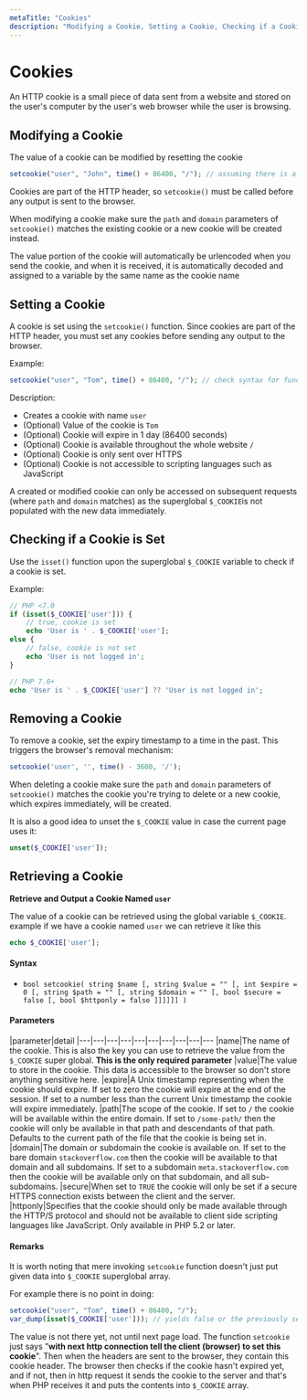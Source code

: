 ```yaml
---
metaTitle: "Cookies"
description: "Modifying a Cookie, Setting a Cookie, Checking if a Cookie is Set, Removing a Cookie, Retrieving a Cookie"
---
```


# Cookies


An HTTP cookie is a small piece of data sent from a website and stored on the user's computer by the user's web browser while the user is browsing.



## Modifying a Cookie


The value of a cookie can be modified by resetting the cookie

```php
setcookie("user", "John", time() + 86400, "/"); // assuming there is a "user" cookie already

```

> 
Cookies are part of the HTTP header, so `setcookie()` must be called before any output is sent to the browser.


> 
When modifying a cookie make sure the `path` and `domain` parameters of `setcookie()` matches the existing cookie or a new cookie will be created instead.


> 
The value portion of the cookie will automatically be urlencoded when you send the cookie, and when it is received, it is automatically decoded and assigned to a variable by the same name as the cookie name




## Setting a Cookie


A cookie is set using the `setcookie()` function. Since cookies are part of the HTTP header, you must set any cookies before sending any output to the browser.

Example:

```php
setcookie("user", "Tom", time() + 86400, "/"); // check syntax for function params

```

Description:

- Creates a cookie with name `user`
- (Optional) Value of the cookie is `Tom`
- (Optional) Cookie will expire in 1 day (86400 seconds)
- (Optional) Cookie is available throughout the whole website `/`
- (Optional) Cookie is only sent over HTTPS
- (Optional) Cookie is not accessible to scripting languages such as JavaScript

> 
A created or modified cookie can  only be accessed on subsequent requests (where `path` and `domain` matches) as the superglobal `$_COOKIE`is not populated with the new data immediately.




## Checking if a Cookie is Set


Use the `isset()` function upon the superglobal `$_COOKIE` variable to check if a cookie is set.

Example:

```php
// PHP <7.0
if (isset($_COOKIE['user'])) {
    // true, cookie is set
    echo 'User is ' . $_COOKIE['user'];
else {
    // false, cookie is not set
    echo 'User is not logged in';
}

// PHP 7.0+
echo 'User is ' . $_COOKIE['user'] ?? 'User is not logged in'; 

```



## Removing a Cookie


To remove a cookie, set the expiry timestamp to a time in the past. This triggers the browser's removal mechanism:

```php
setcookie('user', '', time() - 3600, '/');

```

> 
When deleting a cookie make sure the `path` and `domain` parameters of `setcookie()` matches the cookie you're trying to delete or a new cookie, which expires immediately, will be created.


It is also a good idea to unset the `$_COOKIE` value in case the current page uses it:

```php
unset($_COOKIE['user']);

```



## Retrieving a Cookie


****Retrieve and Output a Cookie Named `user`****

The value of a cookie can be retrieved using the global variable `$_COOKIE`. example if we have a cookie named `user` we can retrieve it like this

```php
echo $_COOKIE['user'];

```



#### Syntax


- `bool setcookie( string $name [, string $value = "" [, int $expire = 0 [, string $path = "" [, string $domain = "" [, bool $secure = false [, bool $httponly = false ]]]]]] )`



#### Parameters


|parameter|detail
|---|---|---|---|---|---|---|---|---|---
|name|The name of the cookie. This is also the key you can use to retrieve the value from the `$_COOKIE` super global. **This is the only required parameter**
|value|The value to store in the cookie. This data is accessible to the browser so don't store anything sensitive here.
|expire|A Unix timestamp representing when the cookie should expire. If set to zero the cookie will expire at the end of the session. If set to a number less than the current Unix timestamp the cookie will expire immediately.
|path|The scope of the cookie. If set to `/` the cookie will be available within the entire domain. If set to `/some-path/` then the cookie will only be available in that path and descendants of that path. Defaults to the current path of the file that the cookie is being set in.
|domain|The domain or subdomain the cookie is available on. If set to the bare domain `stackoverflow.com` then the cookie will be available to that domain and all subdomains. If set to a subdomain `meta.stackoverflow.com` then the cookie will be available only on that subdomain, and all sub-subdomains.
|secure|When set to `TRUE` the cookie will only be set if a secure HTTPS connection exists between the client and the server.
|httponly|Specifies that the cookie should only be made available through the HTTP/S protocol and should not be available to client side scripting languages like JavaScript. Only available in PHP 5.2 or later.



#### Remarks


It is worth noting that mere invoking `setcookie` function doesn't just put given data into `$_COOKIE` superglobal array.

For example there is no point in doing:

```php
setcookie("user", "Tom", time() + 86400, "/");
var_dump(isset($_COOKIE['user'])); // yields false or the previously set value

```

The value is not there yet, not until next page load. The function `setcookie` just says "**with next http connection tell the client (browser) to set this cookie**". Then when the headers are sent to the browser, they contain this cookie header. The browser then checks if the cookie hasn't expired yet, and if not, then in http request it sends the cookie to the server and that's when PHP receives it and puts the contents into `$_COOKIE` array.

